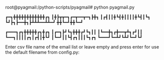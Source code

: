 root@pyagmail:/python-scripts/pyagmail# python pyagmail.py 

┏━┓╋╋╋╋╋╋╋╋╋╋╋╋┏┓
┃╋┣┳┳━┓┏━┳━━┳━┓┣╋┓
┃┏┫┃┃╋┗┫╋┃┃┃┃╋┗┫┃┗┓
┗┛┣┓┣━━╋┓┣┻┻┻━━┻┻━┛
╋╋┗━┛╋╋┗━┛

┏━━━┓┏┓╋╋╋╋╋┏┓╋┏┓
┃┏━┓┣┛┗┓╋╋╋┏┛┗┓┃┃
┃┗━━╋┓┏╋━━┳┻┓┏┛┃┃
┗━━┓┃┃┃┃┏┓┃┏┫┃╋┗┛
┃┗━┛┃┃┗┫┏┓┃┃┃┗┓┏┓
┗━━━┛┗━┻┛┗┻┛┗━┛┗┛
 
 
Enter csv file name of the email list or leave empty and press enter for use the default filename from config.py:
